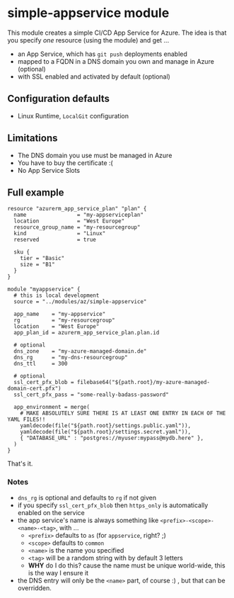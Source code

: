 # simple-appservice module

This module creates a simple CI/CD App Service for Azure. The idea is that you specify _one_ resource (using the module) and get ...

* an App Service, which has `git push` deployments enabled
* mapped to a FQDN in a DNS domain you own and manage in Azure (optional)
* with SSL enabled and activated by default (optional)

## Configuration defaults

* Linux Runtime, `LocalGit` configuration

## Limitations

* The DNS domain you use must be managed in Azure
* You have to buy the certificate :(
* No App Service Slots

## Full example

```hcl
resource "azurerm_app_service_plan" "plan" {
  name                = "my-appserviceplan"
  location            = "West Europe"
  resource_group_name = "my-resourcegroup"
  kind                = "Linux"
  reserved            = true

  sku {
    tier = "Basic"
    size = "B1"
  }
}

module "myappservice" {
  # this is local development
  source = "../modules/az/simple-appservice"

  app_name    = "my-appservice"
  rg          = "my-resourcegroup"
  location    = "West Europe"
  app_plan_id = azurerm_app_service_plan.plan.id

  # optional
  dns_zone    = "my-azure-managed-domain.de"
  dns_rg      = "my-dns-resourcegroup"
  dns_ttl     = 300

  # optional
  ssl_cert_pfx_blob = filebase64("${path.root}/my-azure-managed-domain-cert.pfx")
  ssl_cert_pfx_pass = "some-really-badass-password"

  app_environment = merge(
    # MAKE ABSOLUTELY SURE THERE IS AT LEAST ONE ENTRY IN EACH OF THE YAML FILES!!
    yamldecode(file("${path.root}/settings.public.yaml")),
    yamldecode(file("${path.root}/settings.secret.yaml")),
    { "DATABASE_URL" : "postgres://myuser:mypass@mydb.here" },
  )
}
```

That's it.

### Notes

* `dns_rg` is optional and defaults to `rg` if not given
* if you specify `ssl_cert_pfx_blob` then `https_only` is automatically enabled on the service
* the app service's name is always something like `<prefix>-<scope>-<name>-<tag>`, with ...
  * `<prefix>` defaults to `as` (for `appservice`, right? ;)
  * `<scope>` defaults to `common`
  * `<name>` is the name you specified
  * `<tag>` will be a random string with by default 3 letters
  * **WHY** do I do this? cause the name must be unique world-wide, this is the way I ensure it
* the DNS entry will only be the `<name>` part, of course :) , but that can be overridden.
